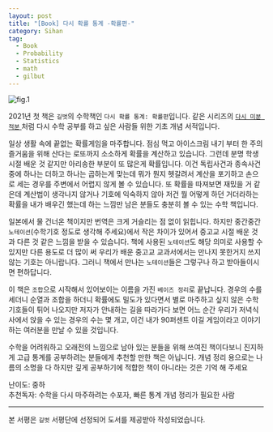 ```yaml
---
layout: post
title: "[Book] 다시 확률 통계 -확률편-"
category: Sihan
tag:
  - Book
  - Probability
  - Statistics
  - math
  - gilbut
---
```


![fig.1](https://sihan-son.github.io/public/book/gilbut/again-pro/1.jfif)

2021년 첫 책은 `길벗`의 수학책인 `다시 확률 통계: 확률편`입니다. 같은 시리즈의 <a href='https://sihan-son.github.io/again-calculus/' >`다시 미분 적분` </a>처럼 다시 수학 공부를 하고 싶은 사람들 위한 기초 개념 서적입니다.

일상 생활 속에 끝없는 확률게임을 마주합니다. 점심 먹고 아이스크림 내기 부터 한 주의 즐거움을 위해 산다는 로또까지 소소하게 확률을 계산하고 있습니다. 그런데 분명 학생 시절 배운 것 같지만 아리송한 부분이 또 많은게 확률입니다. 이건 독립사건과 종속사건 중에 하나는 더하고 하나는 곱하는게 맞는데 뭐가 뭔지 헷갈려서 계산을 포기하고 손으로 세는 경우를 주변에서 어렵지 않게 볼 수 있습니다. 또 확률을 따져보면 재밌을 거 같은데 계산법이 생각나지 않거나 기호에 익숙하지 않아 저건 뭘 어떻게 하던 거더라하는 확률을 내가 배우긴 했는데 하는 느낌만 남은 분들도 충분히 볼 수 있는 수학 책입니다.

일본에서 물 건너온 책이지만 번역은 크게 거슬리는 점 없이 읽힙니다. 하지만 중간중간 `노테이션`(수학기호 정도로 생각해 주세요)에서 작은 차이가 있어서 중고교 시절 배운 것과 다른 것 같은 느낌을 받을 수 있습니다. 책에 사용된 `노테이션`도 해당 의미로 사용할 수 있지만 다른 용도로 더 많이 써 우리가 배운 중고교 교과서에서는 만나지 못한거지 쓰지 않는 기호는 아니랍니다. 그러니 책에서 만나는 `노테이션`들은 그렇구나 하고 받아들이시면 편하답니다.

이 책은 `조합`으로 시작해서 있어보이는 이름을 가진 `베이즈 정리`로 끝납니다. 경우의 수를 세더니 순열과 조합을 하더니 확률에도 밀도가 있다면서 별로 마주하고 싶지 않은 수학기호들이 튀어 나오지만 저자가 안내하는 길을 따라가다 보면 어느 순간 우리가 저녁식사에서 앉을 수 있는 경우의 수는 몇 개고, 이건 내가 90퍼센트 이길 게임이라고 이야기하는 여러분을 만날 수 있을 것입니다.

수학을 어려워하고 오래전의 느낌으로 남아 있는 분들을 위해 쓰여진 책이다보니 진지하게 고급 통계를 공부하려는 분들에게 추천할 만한 책은 아닙니다. 개념 정리 용으로는 나름의 소명을 다 하지만 깊게 공부하기에 적합한 책이 아니라는 것은 기억 해 주세요

난이도: 중하  
추천독자: 수학을 다시 마주하려는 수포자, 빠른 통계 개념 정리가 필요한 사람

---

본 서평은 `길벗` 서평단에 선정되어 도서를 제공받아 작성되었습니다.
